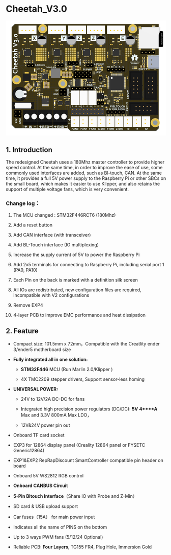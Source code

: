 # Cheetah_V3.0

![](images/Cheetah_Top.png)

## 1. Introduction

The redesigned Cheetah uses a 180Mhz master controller to provide higher speed control. At the same time, in order to improve the ease of use, some commonly used interfaces are added, such as Bl-touch, CAN. At the same time, it provides a full 5V power supply to the Raspberry Pi or other SBCs on the small board, which makes it easier to use Klipper, and also retains the support of multiple voltage fans, which is very convenient.

### Change log：

1. The MCU changed : STM32F446RCT6 (180Mhz)

2. Add a reset button

3. Add CAN interface (with transceiver)

4. Add BL-Touch interface (IO multiplexing)

5. Increase the supply current of 5V to power the Raspberry Pi

6. Add 2x5 terminals for connecting to Raspberry Pi, including serial port 1 (PA9, PA10)

7. Each Pin on the back is marked with a definition silk screen

8. All IOs are redistributed, new configuration files are required, incompatible with V2 configurations

9. Remove EXP4

10. 4-layer PCB to improve EMC performance and heat dissipation

## 2. Feature

- Compact size: 101.5mm x 72mm，Compatible with the Creatlity ender 3/ender5 motherboard size

- **Fully integrated all in one solution:**

  - **STM32F446** MCU (Run Marlin 2.0/Klipper )

  - 4X TMC2209 stepper drivers, Support sensor-less homing

- **UNIVERSAL POWER:**

  - 24V to 12V/2A DC-DC for fans

  - Integrated high precision power regulators (DC/DC): **5V** **4****A** Max and 3.3V 800mA Max LDO，

  - 12V&24V power pin out

- Onboard TF card socket

- EXP3 for 12864 display panel (Creality 12864 panel or FYSETC Generic12864)

- EXP1&EXP2 RepRapDiscount SmartController compatible pin header on board

- Onboard 5V WS2812 RGB control

- **Onboard CANBUS Circuit**

- **5-Pin Bltouch Interface**（Share IO with Probe and Z-Min）

- SD card & USB upload support

- Car fuses（15A） for main power input

- Indicates all the name of PINS on the bottom

- Up to 3 ways PWM fans (5/12/24 Optional)

- Reliable PCB: **Four Layers**, TG155 FR4, Plug Hole, Immersion Gold
